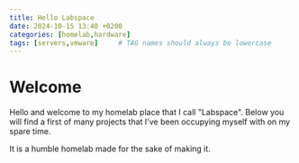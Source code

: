 ```yaml
---
title: Hello Labspace
date: 2024-10-15 13:40 +0200
categories: [homelab,hardware]
tags: [servers,vmware]     # TAG names should always be lowercase
---
```


# Welcome

 Hello and welcome to my homelab place that I call "Labspace".
 Below you will find a first of many projects that I've been occupying myself with on my spare time. 

 It is a humble homelab made for the sake of making it.

 
